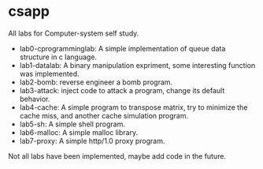 # csapp
All labs for Computer-system self study.

* lab0-cprogramminglab: A simple implementation of queue data structure in c language.
* lab1-datalab: A binary manipulation expriment, some interesting function was implemented.
* lab2-bomb: reverse engineer a bomb program.
* lab3-attack: inject code to attack a program, change its default behavior.
* lab4-cache: A simple program to transpose matrix, try to minimize the cache miss, and another cache simulation program.
* lab5-sh: A simple shell program.
* lab6-malloc: A simple malloc library.
* lab7-proxy: A simple http/1.0 proxy program.

Not all labs have been implemented, maybe add code in the future.